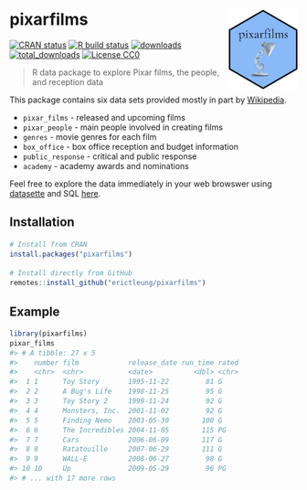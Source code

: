 
<!-- README.md is generated from README.Rmd. Please edit that file. -->

# pixarfilms <img src="man/figures/logo.png" align="right" alt="" width="120" />

<!-- badges: start -->

[![CRAN
status](https://www.r-pkg.org/badges/version/pixarfilms)](https://CRAN.R-project.org/package=pixarfilms)
[![R build
status](https://github.com/erictleung/pixarfilms/workflows/R-CMD-check/badge.svg)](https://github.com/erictleung/pixarfilms/actions)
[![downloads](http://cranlogs.r-pkg.org/badges/pixarfilms)](http://cran.rstudio.com/web/packages/pixarfilms/index.html)
[![total\_downloads](https://cranlogs.r-pkg.org/badges/grand-total/pixarfilms)](http://cran.rstudio.com/web/packages/pixarfilms/index.html)
[![License
CC0](https://img.shields.io/cran/l/pixarfilms)](https://img.shields.io/cran/l/pixarfilms)
<!-- badges: end -->

> R data package to explore Pixar films, the people, and reception data

This package contains six data sets provided mostly in part by
[Wikipedia](https://en.wikipedia.org/wiki/List_of_Pixar_films).

-   `pixar_films` - released and upcoming films
-   `pixar_people` - main people involved in creating films
-   `genres` - movie genres for each film
-   `box_office` - box office reception and budget information
-   `public_response` - critical and public response
-   `academy` - academy awards and nominations

Feel free to explore the data immediately in your web browswer using
[datasette](https://github.com/simonw/datasette) and SQL
[here](https://pixarfilms-datasette.herokuapp.com/pixarfilms).

## Installation

``` r
# Install from CRAN
install.packages("pixarfilms")

# Install directly from GitHub
remotes::install_github("erictleung/pixarfilms")
```

## Example

``` r
library(pixarfilms)
pixar_films
#> # A tibble: 27 x 5
#>    number film            release_date run_time rated
#>    <chr>  <chr>           <date>          <dbl> <chr>
#>  1 1      Toy Story       1995-11-22         81 G    
#>  2 2      A Bug's Life    1998-11-25         95 G    
#>  3 3      Toy Story 2     1999-11-24         92 G    
#>  4 4      Monsters, Inc.  2001-11-02         92 G    
#>  5 5      Finding Nemo    2003-05-30        100 G    
#>  6 6      The Incredibles 2004-11-05        115 PG   
#>  7 7      Cars            2006-06-09        117 G    
#>  8 8      Ratatouille     2007-06-29        111 G    
#>  9 9      WALL-E          2008-06-27         98 G    
#> 10 10     Up              2009-05-29         96 PG   
#> # ... with 17 more rows
```
